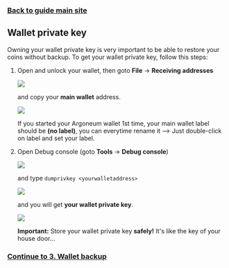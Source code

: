 ### **[Back to guide main site](readme.md)**

## Wallet private key

Owning your wallet private key is very important to be able to restore your coins without backup. To get your wallet private key, follow this steps:
1. Open and unlock your wallet, then goto **File** -> **Receiving addresses**

    <img src="https://node-support.network/coins/argoneum/02_wallet_private_key/1.png">

    and copy your **main wallet** address.
    
    <img src="https://node-support.network/coins/argoneum/02_wallet_private_key/2.png">

    If you started your Argoneum wallet 1st time, your main wallet label should be **(no label)**, you can everytime rename it --> Just double-click on label and set your label.

2. Open Debug console (goto **Tools** -> **Debug console**)

    <img src="https://node-support.network/coins/argoneum/02_wallet_private_key/3.png">
    
    and type `dumprivkey <yourwalletaddress>`
    
    <img src="https://node-support.network/coins/argoneum/02_wallet_private_key/4.png">
    
    and you will get **your wallet private key**.
    
    <img src="https://node-support.network/coins/argoneum/02_wallet_private_key/5.png">
    
    **Important:** Store your wallet private key **safely!** It's like the key of your house door...

### **[Continue to 3. Wallet backup](mn_guide_wallet_backup.md)**
